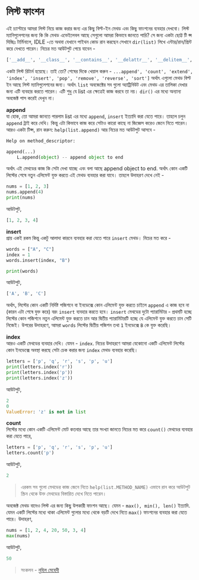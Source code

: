 # লিস্ট ফাংশন

এই চ্যাপ্টারে আমরা লিস্ট নিয়ে কাজ করার জন্য এর কিছু বিল্ট-ইন মেথড এবং কিছু ফাংশনের ব্যবহার দেখবো। লিস্ট ম্যানিপুলেশনের জন্য কি কি মেথড এভেইলেবল আছে সেগুলো আমরা কিভাবে জানতে পারি? সে জন্য একটা ছোট্ট টি প্স দিচ্ছিঃ টার্মিনালে, IDLE -তে অথবা যেখানে পাইথন কোড রান করছেন সেখানে `dir(list)` লিখে এন্টার/রান/প্রিন্ট করে দেখতে পারেন। নিচের মত আউটপুট পেয়ে যাবেন -

```python
['__add__', '__class__', '__contains__', '__delattr__', '__delitem__', '__delslice__', '__doc__', '__eq__', '__format__', '__ge__', '__getattribute__', '__getitem__', '__getslice__', '__gt__', '__hash__', '__iadd__', '__imul__', '__init__', '__iter__', '__le__', '__len__', '__lt__', '__mul__', '__ne__', '__new__', '__reduce__', '__reduce_ex__', '__repr__', '__reversed__', '__rmul__', '__setattr__', '__setitem__', '__setslice__', '__sizeof__', '__str__', '__subclasshook__', 'append', 'count', 'extend', 'index', 'insert', 'pop', 'remove', 'reverse', 'sort']
```

একটা লিস্ট রিটার্ন হয়েছে। তাই তো? শেষের দিকে খেয়াল করুন - `...append', 'count', 'extend', 'index', 'insert', 'pop', 'remove', 'reverse', 'sort']` অর্থাৎ এগুলো মেথড বিল্ট ইন আছে লিস্ট ম্যানিপুলেশনের জন্য। অর্থাৎ `list` অবজেক্টের সব গুলো অ্যাট্রিবিউট এবং মেথড এর তালিকা দেখার জন্য এটি ব্যবহার করতে পারেন। এটি শুধু যে list এর ক্ষেত্রেই কাজ করবে তা নয়। `dir()` এর মধ্যে অন্যান্য অবজেক্ট পাস করেই দেখুন না।

**append**  
যা হোক, তো আমরা জানতে পারলাম list এর মধ্যে `append`, `insert` ইত্যাদি করা যেতে পারে। তাহলে চলুন `append` ট্রাই করে দেখি। কিন্তু এটা কিভাবে কাজ করে সেটাও কারো কাছে না জিজ্ঞেস করেও জেনে নিতে পারেন। আরও একটা টিপ্স, রান করুন: `help(list.append)` আর নিচের মত আউটপুট আসবে -

```python
Help on method_descriptor:

append(...)
    L.append(object) -- append object to end
```

অর্থাৎ এই মেথডের কাজ কি সেটা দেখা যাচ্ছে এবং বলা আছে append object to end. অর্থাৎ কোন একটি লিস্টের শেষে নতুন এলিমেন্ট যুক্ত করতে এই মেথড ব্যবহার করা যাবে। তাহলে উদাহরণ দেখে নেই -

```python
nums = [1, 2, 3]
nums.append(4)
print(nums)
```

আউটপুট,

```python
[1, 2, 3, 4]
```

**insert**  
প্রায় একই রকম কিন্তু একটু আলাদা কারনে ব্যবহার করা যেতে পারে `insert` মেথড। নিচের মত করে -

```python
words = ["A", "C"]
index = 1
words.insert(index, "B")

print(words)
```

আউটপুট,

```python
['A', 'B', 'C']
```

অর্থাৎ, লিস্টের কোন একটি নির্দিষ্ট পজিশনে বা ইনডেক্সে কোন এলিমেন্ট যুক্ত করতে চাইলে `append` এ কাজ হবে না \(কারন এটা শেষে যুক্ত করে\) বরং `insert` ব্যবহার করতে হবে। `insert` মেথডের দুটো প্যারামিটার - প্রথমটি হচ্ছে লিস্টের কোন পজিশনে নতুন এলিমেন্ট যুক্ত করতে চান আর দ্বিতীয় প্যারামিটারটি হচ্ছে যে এলিমেন্ট যুক্ত করতে চান সেটি নিজেই। উপরের উদাহরণে, আমরা `words` লিস্টের দ্বিতীয় পজিশন তথা `1` ইনডেক্সে `B` কে যুক্ত করেছি।

**index**  
আরও একটি মেথডের ব্যবহার দেখি। যেমন - `index`. নিচের উদাহরণে আমরা যেকোনো একটি এলিমেন্ট লিস্টের কোন ইনডেক্সে অবস্থা করছে সেটা চেক করার জন্য `index` মেথড ব্যবহার করেছি।

```python
letters = ['p', 'q', 'r', 's', 'p', 'u']
print(letters.index('r'))
print(letters.index('p'))
print(letters.index('z'))
```

আউটপুট,

```python
2
0
ValueError: 'z' is not in list
```

**count**  
লিস্টের মধ্যে কোন একটি এলিমেন্ট মোট কতবার আছে তার সংখ্যা জানতে নিচের মত করে `count()` মেথডের ব্যবহার করা যেতে পারে,

```python
letters = ['p', 'q', 'r', 's', 'p', 'u']
letters.count('p')
```

আউটপুট,

```python
2
```

> এরকম সব গুলো মেথডের কাজ জেনে নিতে `help(list.METHOD_NAME)` এভাবে রান করে আউটপুট স্ক্রিন থেকে উক্ত মেথডের বিস্তারিত দেখে নিতে পারেন।

অবজেক্ট মেথড বাদেও লিস্ট এর জন্য কিছু উপকারী ফাংশন আছে। যেমন - `max(), min(), len()` ইত্যাদি. যেমন একটি লিস্টের মধ্যে থাকা এলিমেন্ট গুলোর মধ্যে থেকে বড়টি দেখে নিতে `max()` ফাংশনের ব্যবহার করা যেতে পারে। উদাহরণ,

```python
nums = [1, 2, 4, 20, 50, 3, 4]
max(nums)
```

আউটপুট,

```python
50
```

> সংকলন - [নুহিল মেহেদী](https://nuhil.net)

